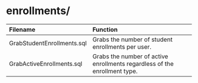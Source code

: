 # enrollments/ #

| Filename                   | Function                                                                  |
|:---------------------------|:--------------------------------------------------------------------------|
| GrabStudentEnrollments.sql | Grabs the number of student enrollments per user.                         |
| GrabActiveEnrollments.sql  | Grabs the number of active enrollments regardless of the enrollment type. |
